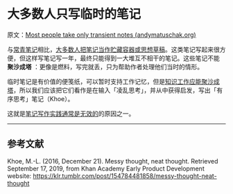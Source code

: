 # 大多数人只写临时的笔记

原文：[Most people take only transient notes (andymatuschak.org)](https://notes.andymatuschak.org/z2ZAGQBHuJ2u9WrtAQHAEHcCZTtqpsGkAsrD1)

与[常青笔记](https://notes.andymatuschak.org/z4SDCZQeRo4xFEQ8H4qrSqd68ucpgE6LU155C)相比，[大多数人把笔记当作贮藏容器或思想草稿](https://notes.andymatuschak.org/z5nw1rPzimCJYyMknDujwvP344Hv3ixCZRZV2)。这类笔记写起来很方便，但这样写笔记写一年，最终只能得到一大堆互不相干的笔记。这些笔记不能 **聚沙成塔** ：更像是燃料，写完就丢，只为帮助作者处理他们当时的情形。

临时笔记是有价值的便笺纸，可以暂时支持工作记忆，但是[知识工作应能聚沙成塔](https://notes.andymatuschak.org/z6UDDkom8Aifg6mLdjT1sPtbMBweCmpyTwmJT)，所以我们应该把它们看作是在输入「凌乱思考」，并从中获得启发，写出「有序思考」笔记（Khoe）。

这就是[笔记写作实践通常是无效的](https://notes.andymatuschak.org/z8V2q398qu89vdJ73N2BEYCgevMqux3yxQUAC)的原因之一。

------

## 参考文献

Khoe, M.-L. (2016, December 21). Messy thought, neat thought. Retrieved September 17, 2019, from Khan Academy Early Product Development website: https://klr.tumblr.com/post/154784481858/messy-thought-neat-thought